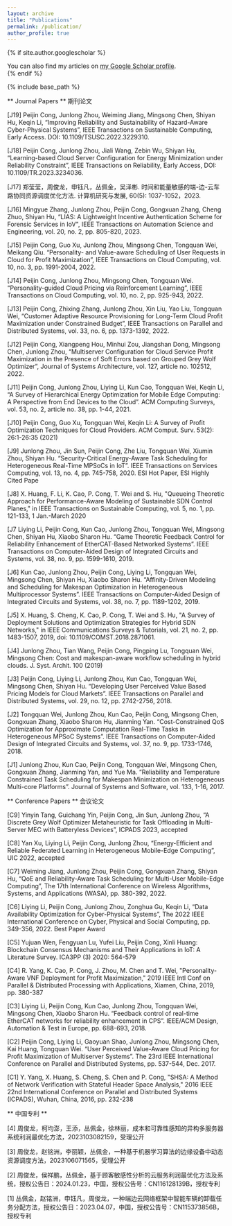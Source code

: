 ```yaml
---
layout: archive
title: "Publications"
permalink: /publication/
author_profile: true
---
```


{% if site.author.googlescholar %}
  <div class="wordwrap">You can also find my articles on <a href="{{site.author.googlescholar}}">my Google Scholar profile</a>.</div>
{% endif %}

{% include base_path %}

**      Journal Papers **
期刊论文

[J19] Peijin Cong, Junlong Zhou, Weiming Jiang, Mingsong Chen, Shiyan Hu, Keqin Li, “Improving Reliability and Sustainability of Hazard-Aware Cyber-Physical Systems”, IEEE Transactions on Sustainable Computing, Early Access. DOI: 10.1109/TSUSC.2022.3229310.

[J18] Peijin Cong, Junlong Zhou, Jiali Wang, Zebin Wu, Shiyan Hu, “Learning-based Cloud Server Configuration for Energy Minimization under Reliability Constraint”, IEEE Transactions on Reliability, Early Access, DOI: 10.1109/TR.2023.3234036. 

[J17] 郑莹莹，周俊龙，申钰凡，丛佩金，吴泽彬. 时间和能量敏感的端-边-云车路协同资源调度优化方法. 计算机研究与发展, 60(5): 1037-1052，2023.

[J16] Mingyue Zhang, Junlong Zhou, Peijin Cong, Gongxuan Zhang, Cheng Zhuo, Shiyan Hu, “LIAS: A Lightweight Incentive Authentication Scheme for Forensic Services in IoV", IEEE Transactions on Automation Science and Engineering, vol. 20, no. 2, pp. 805-820, 2023.

[J15] Peijin Cong, Guo Xu, Junlong Zhou, Mingsong Chen, Tongquan Wei, Meikang Qiu. “Personality- and Value-aware Scheduling of User Requests in Cloud for Profit Maximization”, IEEE Transactions on Cloud Computing, vol. 10, no. 3, pp. 1991-2004, 2022.  

[J14] Peijin Cong, Junlong Zhou, Mingsong Chen, Tongquan Wei. “Personality-guided Cloud Pricing via Reinforcement Learning”, IEEE Transactions on Cloud Computing, vol. 10, no. 2, pp. 925-943, 2022. 

[J13] Peijin Cong, Zhixing Zhang, Junlong Zhou, Xin Liu, Yao Liu, Tongquan Wei, “Customer Adaptive Resource Provisioning for Long-Term Cloud Profit Maximization under Constrained Budget”,  IEEE Transactions on Parallel and Distributed Systems, vol. 33, no. 6, pp. 1373-1392, 2022. 

[J12] Peijin Cong, Xiangpeng Hou, Minhui Zou, Jiangshan Dong, Mingsong Chen, Junlong Zhou, “Multiserver Configuration for Cloud Service Profit Maximization in the Presence of Soft Errors based on Grouped Grey Wolf Optimizer”, Journal of Systems Architecture, vol. 127, article no. 102512, 2022.

[J11] Peijin Cong, Junlong Zhou, Liying Li, Kun Cao, Tongquan Wei, Keqin Li, “A Survey of Hierarchical Energy Optimization for Mobile Edge Computing: A Perspective from End Devices to the Cloud”. ACM Computing Surveys, vol. 53, no. 2, article no. 38, pp. 1-44, 2021. 

[J10] Peijin Cong, Guo Xu, Tongquan Wei, Keqin Li:
A Survey of Profit Optimization Techniques for Cloud Providers. ACM Comput. Surv. 53(2): 26:1-26:35 (2021)

[J9] Junlong Zhou, Jin Sun, Peijin Cong, Zhe Liu, Tongquan Wei, Xiumin Zhou, Shiyan Hu. “Security-Critical Energy-Aware Task Scheduling for Heterogeneous Real-Time MPSoCs in IoT”. IEEE Transactions on Services Computing, vol. 13, no. 4, pp. 745-758, 2020. ESI Hot Paper, ESI Highly Cited Pape

[J8] X. Huang, F. Li, K. Cao, P. Cong, T. Wei and S. Hu, "Queueing Theoretic Approach for Performance-Aware Modeling of Sustainable SDN Control Planes," in IEEE Transactions on Sustainable Computing, vol. 5, no. 1, pp. 121-133, 1 Jan.-March 2020

[J7 Liying Li, Peijin Cong, Kun Cao, Junlong Zhou, Tongquan Wei, Mingsong Chen, Shiyan Hu, Xiaobo Sharon Hu. “Game Theoretic Feedback Control for Reliability Enhancement of EtherCAT-Based Networked Systems”. IEEE Transactions on Computer-Aided Design of Integrated Circuits and Systems, vol. 38, no. 9, pp. 1599-1610, 2019. 

[J6] Kun Cao, Junlong Zhou, Peijin Cong, Liying Li, Tongquan Wei, Mingsong Chen, Shiyan Hu, Xiaobo Sharon Hu. “Affinity-Driven Modeling and Scheduling for Makespan Optimization in Heterogeneous Multiprocessor Systems”. IEEE Transactions on Computer-Aided Design of Integrated Circuits and Systems, vol. 38, no. 7, pp. 1189-1202, 2019. 

[J5] X. Huang, S. Cheng, K. Cao, P. Cong, T. Wei and S. Hu, "A Survey of Deployment Solutions and Optimization Strategies for Hybrid SDN Networks," in IEEE Communications Surveys & Tutorials, vol. 21, no. 2, pp. 1483-1507,  2019, doi: 10.1109/COMST.2018.2871061.


[J4]	Junlong Zhou, Tian Wang, Peijin Cong, Pingping Lu, Tongquan Wei, Mingsong Chen:
Cost and makespan-aware workflow scheduling in hybrid clouds. J. Syst. Archit. 100 (2019)

[J3] Peijin Cong, Liying Li, Junlong Zhou, Kun Cao, Tongquan Wei, Mingsong Chen, Shiyan Hu. “Developing User Perceived Value Based Pricing Models for Cloud Markets”. IEEE Transactions on Parallel and Distributed Systems, vol. 29, no. 12, pp. 2742-2756, 2018. 

[J2] Tongquan Wei, Junlong Zhou, Kun Cao, Peijin Cong, Mingsong Chen, Gongxuan Zhang, Xiaobo Sharon Hu, Jianming Yan. “Cost-Constrained QoS Optimization for Approximate Computation Real-Time Tasks in Heterogeneous MPSoC Systems”. IEEE Transactions on Computer-Aided Design of Integrated Circuits and Systems, vol. 37, no. 9, pp. 1733-1746, 2018.

[J1] Junlong Zhou, Kun Cao, Peijin Cong, Tongquan Wei, Mingsong Chen, Gongxuan Zhang, Jianming Yan, and Yue Ma. “Reliability and Temperature Constrained Task Scheduling for Makespan Minimization on Heterogeneous Multi-core Platforms”. Journal of Systems and Software, vol. 133, 1-16, 2017. 

**            Conference Papers     **
会议论文

[C9] Yinyin Tang, Guichang Yin, Peijin Cong, Jin Sun, Junlong Zhou, “A Discrete Grey Wolf Optimizer Metaheuristic for Task Offloading in Multi-Server MEC with Batteryless Devices”, ICPADS 2023, accepted

[C8] Yan Xu, Liying Li, Peijin Cong, Junlong Zhou, “Energy-Efficient and Reliable Federated Learning in Heterogeneous Mobile-Edge Computing”, UIC 2022, accepted

[C7] Weiming Jiang, Junlong Zhou, Peijin Cong, Gongxuan Zhang, Shiyan Hu, “QoE and Reliability-Aware Task Scheduling for Multi-User Mobile-Edge Computing”, The 17th International Conference on Wireless Algorithms, Systems, and Applications (WASA), pp. 380-392, 2022. 

[C6]  Liying Li, Peijin Cong, Junlong Zhou, Zonghua Gu, Keqin Li, “Data Availability Optimization for Cyber-Physical Systems”, The 2022 IEEE International Conference on Cyber, Physical and Social Computing, pp. 349-356, 2022. Best Paper Award

[C5] Yujuan Wen, Fengyuan Lu, Yufei Liu, Peijin Cong, Xinli Huang:
Blockchain Consensus Mechanisms and Their Applications in IoT: A Literature Survey. ICA3PP (3) 2020: 564-579

[C4] R. Yang, K. Cao, P. Cong, J. Zhou, M. Chen and T. Wei, "Personality-Aware VNF Deployment for Profit Maximization," 2019 IEEE Intl Conf on Parallel & Distributed Processing with Applications, Xiamen, China, 2019, pp. 380-387

[C3] Liying Li, Peijin Cong, Kun Cao, Junlong Zhou, Tongquan Wei, Mingsong Chen, Xiaobo Sharon Hu. “Feedback control of real-time EtherCAT networks for reliability enhancement in CPS”. IEEE/ACM Design, Automation & Test in Europe, pp. 688-693, 2018.

[C2] Peijin Cong, Liying Li, Gaoyuan Shao, Junlong Zhou, Mingsong Chen, Kai Huang, Tongquan Wei. “User Perceived Value-Aware Cloud Pricing for Profit Maximization of Multiserver Systems”. The 23rd IEEE International Conference on Parallel and Distributed Systems, pp. 537-544, Dec. 2017. 

[C1] Y. Yang, X. Huang, S. Cheng, S. Chen and P. Cong, "SHSA: A Method of Network Verification with Stateful Header Space Analysis," 2016 IEEE 22nd International Conference on Parallel and Distributed Systems (ICPADS), Wuhan, China, 2016, pp. 232-238

**       中国专利     **

[4] 周俊龙，柯均澎，王添，丛佩金，徐林丽，成本和可靠性感知的异构多服务器系统利润最优化方法，2023103082159，受理公开

[3] 周俊龙，赵铭洲，李丽颖，丛佩金，一种基于机器学习算法的边缘设备中动态资源调度方法，2023106071565，受理公开

[2] 周俊龙，侯祥鹏，丛佩金，基于顾客敏感性分析的云服务利润最优化方法及系统，授权公告日：2024.01.23，中国，授权公告号：CN116128139B，授权专利

[1] 丛佩金，赵铭洲，申钰凡，周俊龙，一种端边云网络框架中智能车辆的卸载任务分配方法，授权公告日：2023.04.07，中国，授权公告号：CN115373856B，授权专利
